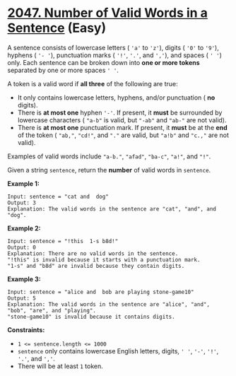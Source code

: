 # [2047. Number of Valid Words in a Sentence][link] (Easy)

[link]: https://leetcode.com/problems/number-of-valid-words-in-a-sentence/

A sentence consists of lowercase letters ( `'a'` to `'z'`), digits ( `'0'` to `'9'`), hyphens ( `'-
'`), punctuation marks ( `'!'`, `'.'`, and `','`), and spaces ( `' '`) only. Each sentence can be
broken down into **one or more tokens** separated by one or more spaces `' '`.

A token is a valid word if **all three** of the following are true:

- It only contains lowercase letters, hyphens, and/or punctuation ( **no** digits).
- There is **at most one** hyphen `'-'`. If present, it **must** be surrounded by lowercase characters
( `"a-b"` is valid, but `"-ab"` and `"ab-"` are not valid).
- There is **at most one** punctuation mark. If present, it **must** be at the **end** of the token (
`"ab,"`, `"cd!"`, and `"."` are valid, but `"a!b"` and `"c.,"` are not valid).

Examples of valid words include `"a-b."`, `"afad"`, `"ba-c"`, `"a!"`, and `"!"`.

Given a string `sentence`, return the **number** of valid words in  `sentence`.

**Example 1:**

```
Input: sentence = "cat and  dog"
Output: 3
Explanation: The valid words in the sentence are "cat", "and", and "dog".
```

**Example 2:**

```
Input: sentence = "!this  1-s b8d!"
Output: 0
Explanation: There are no valid words in the sentence.
"!this" is invalid because it starts with a punctuation mark.
"1-s" and "b8d" are invalid because they contain digits.
```

**Example 3:**

```
Input: sentence = "alice and  bob are playing stone-game10"
Output: 5
Explanation: The valid words in the sentence are "alice", "and", "bob", "are", and "playing".
"stone-game10" is invalid because it contains digits.
```

**Constraints:**

- `1 <= sentence.length <= 1000`
- `sentence` only contains lowercase English letters, digits, `' '`, `'-'`, `'!'`, `'.'`, and `','`.
- There will be at least `1` token.
